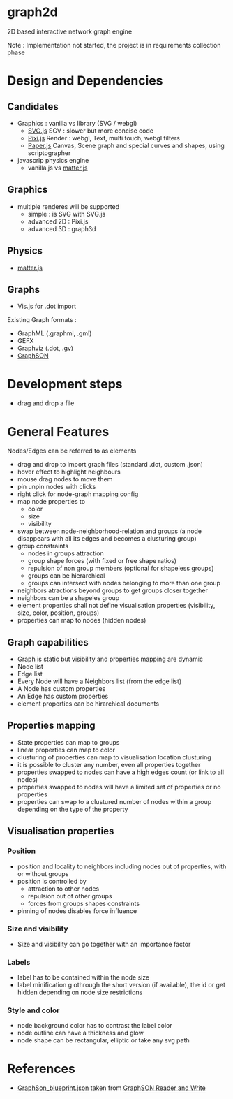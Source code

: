 # graph2d
2D based interactive network graph engine

Note : Implementation not started, the project is in requirements collection phase

# Design and Dependencies
## Candidates
* Graphics : vanilla vs library (SVG / webgl)
  * [SVG.js](https://svgjs.com/docs/3.0/) SGV : slower but more concise code
  * [Pixi.js](https://www.pixijs.com/) Render : webgl, Text, multi touch, webgl filters
  * [Paper.js](http://paperjs.org/) Canvas, Scene graph and special curves and shapes, using scriptographer
* javascrip physics engine
  * vanilla js vs [matter.js](https://brm.io/matter-js/)
## Graphics
* multiple renderes will be supported
  * simple : is SVG with SVG.js
  * advanced 2D : Pixi.js
  * advanced 3D : graph3d
## Physics
* [matter.js](https://brm.io/matter-js/)

## Graphs
* Vis.js for .dot import

Existing Graph formats : 
* GraphML (.graphml, .gml)
* GEFX
* Graphviz (.dot, .gv)
* [GraphSON](https://github.com/thinkaurelius/faunus/wiki/GraphSON-Format)

# Development steps
* drag and drop a file


# General Features
Nodes/Edges can be referred to as elements
* drag and drop to import graph files (standard .dot, custom .json)
* hover effect to highlight neighbours
* mouse drag nodes to move them
* pin unpin nodes with clicks
* right click for node-graph mapping config
* map node properties to 
  * color
  * size
  * visibility
* swap between node-neighborhood-relation and groups (a node disappears with all its edges and becomes a clusturing group)
* group constraints
  * nodes in groups attraction
  * group shape forces (with fixed or free shape ratios)
  * repulsion of non group members (optional for shapeless groups)
  * groups can be hierarchical
  * groups can intersect with nodes belonging to more than one group
* neighbors atractions beyond groups to get groups closer together
* neighbors can be a shapeles group
* element properties shall not define visualisation properties (visibility, size, color, position, groups)
* properties can map to nodes (hidden nodes)

## Graph capabilities
* Graph is static but visibility and properties mapping are dynamic
* Node list
* Edge list
* Every Node will have a Neighbors list (from the edge list)
* A Node has custom properties
* An Edge has custom properties
* element properties can be hirarchical documents

## Properties mapping
* State properties can map to groups
* linear properties can map to color
* clusturing of properties can map to visualisation location clusturing
* it is possible to cluster any number, even all properties together
* properties swapped to nodes can have a high edges count (or link to all nodes)
* properties swapped to nodes will have a limited set of properties or no properties
* properties can swap to a clustured number of nodes within a group depending on the type of the property

## Visualisation properties
### Position
* position and locality to neighbors including nodes out of properties, with or without groups
* position is controlled by 
  * attraction to other nodes
  * repulsion out of other groups
  * forces from groups shapes constraints
* pinning of nodes disables force influence
### Size and visibility
* Size and visibility can go together with an importance factor
### Labels
* label has to be contained within the node size
* label minification g othrough the short version (if available), the id or get hidden depending on node size restrictions
### Style and color
* node background color has to contrast the label color
* node outline can have a thickness and glow
* node shape can be rectangular, elliptic or take any svg path

# References
* [GraphSon_blueprint.json](graphs/GraphSON_blueprints.json) taken from [GraphSON Reader and Write](https://github.com/tinkerpop/blueprints/wiki/GraphSON-Reader-and-Writer-Library)
